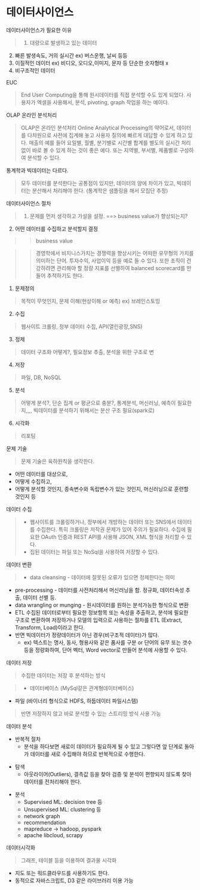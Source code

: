 # 데이터사이언스

 데이터사이언스가 필요한 이유

> 1. 대량으로 발생하고 있는 데이터
2. 빠른 발생속도, 거의 실시간
	ex) 버스운행, 날씨 등등
3. 이질적인 데이터
	ex) 비디오, 오디오,이미지, 문자 등 단순한 숫자형태 x
4. 비구조적인 데이터

EUC

>  End User Computing을 통해 원시데이터를 직접 분석할 수도 있게 되었다. 사용자가 엑셀을 사용해서, 분석, pivoting, graph 작업을 하는 예이다.

OLAP 온라인 분석처리

> OLAP은 온라인 분석처리 Online Analytical Processing의 약어로서, 데이터를 다차원으로 사전에 집계해 놓고 사용자 질의에 빠르게 대답할 수 있게 하고 있다. 매출의 예를 들어 요일별, 월별, 분기별로 시간별 합계를 별도의 실시간 처리없이 바로 볼 수 있게 하는 것이 좋은 예다. 또는 지역별, 부서별, 제품별로 구성하여 분석할 수 있다.

통계학과 빅데이터는 다르다.

> 모두 데이터를 분석한다는 공통점이 있지만, 데이터의 양에 차이가 있고, 빅데이터는 분산해서 처리해야 한다.
(통계학은 샘플링을 해서 모집단 추정)

데이터사이언스 절차

> 1. 문제를 먼저 생각하고 가설을 설정. ==> business value가 향상되는지?
2. 어떤 데이터를 수집하고 분석할지 결정
>> business value

>>경영학에서 비지니스가치는 경쟁력을 향상시키는 어떠한 유무형의 가치를 의미하는 단어. 투자수익, 사업이익 등을 예로 들 수 있다. 또한 조직이 건강하려면 관리해야 할 정량 지표를 선별하여 balanced scorecard를 만들어 추적하기도 한다.

 1) 문제정의
> 목적이 무엇인지, 문제 이해(현상이해 or 예측)
> ex) 브레인스토밍



2) 수집
> 웹사이트 크롤링, 정부 데이터 수집, API(열린광장,SNS)


3) 정제
> 데이터 구조화 어떻게?, 필요정보 추출, 분석을 위한 구조로 변


4) 저장
> 파일, DB, NoSQL


5) 분석
> 어떻게 분석?, 단순 집계 or 평균으로 충분?, 통계분석, 머신러닝, 예측이 필요한지,,,,
> 빅데이터를 분석하기 위해서는 분산 구조 필요(spark로)


6) 시각화
> 리포팅


문제 기술
> 문제 기술은 육하원칙을 생각한다.
> 
* 어떤 데이터를 대상으로,
* 어떻게 수집하고,
* 어떻게 분석할 것인지, 종속변수와 독립변수가 있는 것인지, 머신러닝으로 훈련할 것인지 등

데이터 수집
> * 웹사이트를 크롤링하거나, 정부에서 개방하는 데이터 또는 SNS에서 데이터를 수집한다. 특히 크롤링은 저작권 문제가 있어 주의가 필요하다. 수집에 필요한 OAuth 인증과 REST API를 사용해 JSON, XML 형식을 처리할 수 있다.
> * 집된 데이터는 파일 또는 NoSql을 사용하여 저장할 수 있다.

데이터 변환
> * data cleansing - 데이터에 잘못된 오류가 있으면 정제한다는 의미
* pre-processing - 데이터를 사전처리해서 머신러닝을 함. 정규화, 데이터속성 추출, 데이터 선별 등.
* data wrangling or munging - 원시데이터를 원하는 분석가능한 형식으로 변환
* ETL 수집된 데이터로부터 필요한 정보항목 또는 속성을 추출하고, 분석에 필요한 구조로 변환하여 저장하거나 모델의 입력으로 사용하는 절차를 ETL (Extract, Transform, Load)이라고 한다.
* 반면 빅데이터가 정량데이터가 아닌 경우(비구조적 데이터)가 많다.
	*	ex) 텍스트는 명사, 동사, 형용사와 같은 품사를 구분 or 단어의 유무 또는 갯수 등을 정량화하여, 단어 벡터, Word vector로 만들어 분석에 사용할 수 있다.


데이터 저장
> 수집한 데이터는 저장 후 분석하는 방식

> * 데이터베이스 (MySql같은 관계형데이터베이스)
* 파일 (바이너리 형식으로 HDFS, 하둡데이터 파일시스템)

>반면 저장하지 않고 바로 분석할 수 있는 스트리밍 방식 사용 가능

데이터 분석
>
 * 반복적 절차
	 * 분석을 하다보면 새로이 데이터가 필요하게 될 수 있고 그렇다면 앞 단계로 돌아가 데이터를 새로 수집해야 하므로 반복적으로 수행한다.

> 
* 탐색
	* 아웃라이어(Outliers), 결측값 등을 찾아 검증 및 분석이 편향되지 않도록 찾아 데이터를 전처리해야 한다.

> 
* 분석
	* Supervised ML: decision tree 등
	* Unsupervised ML: clustering 등
	* network graph
	* recommendation
	* mapreduce -> hadoop, pyspark
	* apache libcloud, scrapy

데이터시각화
> 그래프, 테이블 등을 이용하여 결과물 시각화
> 
* 지도 또는 워드클라우드를 사용하기도 한다.
* 동적으로 자바스크립트, D3 같은 라이브러리 이용 가능 
	

